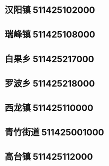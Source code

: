 # 汉阳镇 511425102000
# 瑞峰镇 511425108000
# 白果乡 511425217000
# 罗波乡 511425218000
# 西龙镇 511425110000
# 青竹街道 511425001000
# 高台镇 511425112000
